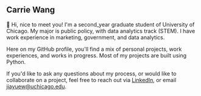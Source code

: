 ## Carrie Wang

👋 Hi, nice to meet you! I'm a second_year graduate student of University of Chicago. My major is public policy, with data analytics track (STEM). I have work experience in marketing, government, and data analytics.

Here on my GitHub profile, you'll find a mix of personal projects, work experiences, and works in progress. Most of my projects are built using Python.

If you'd like to ask any questions about my process, or would like to collaborate on a project, feel free to reach out via [LinkedIn](https://www.linkedin.com/in/carriewang1217/), or email jiayuew@uchicago.edu.
